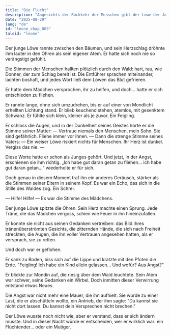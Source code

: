 ```yaml
---
title: "Die Flucht"
description: "Angesichts der Rückkehr der Menschen gibt der Löwe der Angst nach und flieht. Doch im Echo der Schreie des Mädchens erkennt er, dass die Angst nicht stärker sein kann als das gegebene Wort."
date: "2025-08-29"
lang: "de"
id: "leone_chap_003"
taleid: "leone"
---
```


Der junge Löwe rannte zwischen den Bäumen, und sein Herzschlag dröhnte ihm lauter in den Ohren als sein eigener Atem.
Er hatte sich noch nie so verängstigt gefühlt.

Die Stimmen der Menschen hallten plötzlich durch den Wald: hart, rau, wie Donner, der zum Schlag bereit ist.
Die Entführer sprachen miteinander, lachten boshaft, und jedes Wort ließ dem Löwen das Blut gefrieren.

Er hatte dem Mädchen versprochen, ihr zu helfen, und doch... hatte er sich entschieden zu fliehen.

Er rannte lange, ohne sich umzudrehen, bis er auf einer von Mondlicht erhellten Lichtung stand. Er blieb keuchend stehen, atemlos, mit gesenktem Schwanz.
Er fühlte sich klein, kleiner als je zuvor.
Ein Feigling.

Er schloss die Augen, und in der Dunkelheit seines Geistes hörte er die Stimme seiner Mutter:
— Vertraue niemals den Menschen, mein Sohn. Sie sind gefährlich. Fliehe immer vor ihnen. —
Dann die strenge Stimme seines Vaters:
— Ein weiser Löwe riskiert nichts für Menschen. Ihr Herz ist dunkel. Vergiss das nie. —

Diese Worte hatte er schon als Junges gehört. Und jetzt, in der Angst, erschienen sie ihm richtig.
„Ich habe gut daran getan zu fliehen... ich habe gut daran getan...“ wiederholte er für sich.

Doch genau in diesem Moment traf ihn ein anderes Geräusch, stärker als die Stimmen seiner Eltern in seinem Kopf.
Es war ein Echo, das sich in die Stille des Waldes zog.
Ein Schrei.

— Hilfe! Hilfe! —
Es war die Stimme des Mädchens.

Der junge Löwe spitzte die Ohren. Sein Herz machte einen Sprung. Jede Träne, die das Mädchen vergoss, schien wie Feuer in ihn hineinzufallen.

Er konnte sie nicht aus seinen Gedanken vertreiben: das Bild ihres tränenüberströmten Gesichts, die zitternden Hände, die sich nach Freiheit streckten, die Augen, die ihn voller Vertrauen angesehen hatten, als er versprach, sie zu retten.

Und doch war er geflohen.

Er sank zu Boden, biss sich auf die Lippe und kratzte mit den Pfoten die Erde.
"Feigling! Ich habe ein Kind allein gelassen... Und wofür? Aus Angst?"

Er blickte zur Mondin auf, die riesig über dem Wald leuchtete.
Sein Atem war schwer, seine Gedanken ein Wirbel. Doch inmitten dieser Verwirrung entstand etwas Neues.

Die Angst war nicht mehr eine Mauer, die ihn aufhielt. Sie wurde zu einer Last, die er abschütteln wollte, ein Antrieb, der ihm sagte:
"Du kannst sie nicht dort lassen. Du kannst dein Versprechen nicht brechen."

Der Löwe wusste noch nicht wie, aber er verstand, dass er sich ändern musste.
Und in dieser Nacht würde er entscheiden, wer er wirklich war: ein Flüchtender... oder ein Mutiger.
